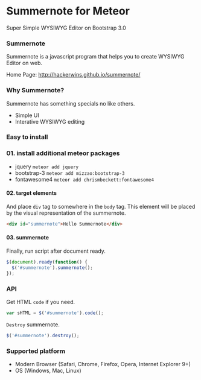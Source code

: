 # Summernote for Meteor
Super Simple WYSIWYG Editor on Bootstrap 3.0

### Summernote
Summernote is a javascript program that helps you to create WYSIWYG Editor on web.

Home Page: http://hackerwins.github.io/summernote/

### Why Summernote?

Summernote has something specials no like others.

* Simple UI
* Interative WYSIWYG editing

### Easy to install

### 01. install additional meteor packages

* jquery `meteor add jquery`
* bootstrap-3 `meteor add mizzao:bootstrap-3`
* fontawesome4 `meteor add chrismbeckett:fontawesome4`


#### 02. target elements
And place `div` tag to somewhere in the `body` tag. This element will be placed by the visual representation of the summernote.
```html
<div id="summernote">Hello Summernote</div>
```

#### 03. summernote
Finally, run script after document ready.
```javascript
$(document).ready(function() {
  $('#summernote').summernote();
});
```

### API
Get HTML `code` if you need.

```javascript
var sHTML = $('#summernote').code();
```

`Destroy` summernote.

```javascript
$('#summernote').destroy();
```


### Supported platform
* Modern Browser (Safari, Chrome, Firefox, Opera, Internet Explorer 9+)
* OS (Windows, Mac, Linux)
